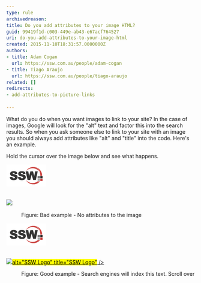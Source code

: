 ```yaml
---
type: rule
archivedreason: 
title: Do you add attributes to your image HTML?
guid: 99419f1d-c003-449e-ab43-e67acf764527
uri: do-you-add-attributes-to-your-image-html
created: 2015-11-10T18:31:57.0000000Z
authors:
- title: Adam Cogan
  url: https://ssw.com.au/people/adam-cogan
- title: Tiago Araujo
  url: https://ssw.com.au/people/tiago-araujo
related: []
redirects:
- add-attributes-to-picture-links

---
```


What do you do when you want images to link to your site? In the case of images, Google will look for the "alt" text and factor this into the search results. So when you ask someone else to link to your site with an image you should always add attributes like "alt" and "title" into the code. Here's an example.

<!--endintro-->

Hold the cursor over the image below and see what happens.
<dl class="badImage"><dt>
      <img src="../../assets/SSWLogo.png" data-pin-nopin="true" alt="">
      <p class="ssw15-rteElement-CodeArea"><a href="/ssw/Default.aspx"><br>      <img src="logo.png"><br></a></p></dt><dd>Figure: Bad example - No attributes to the image</dd></dl><dl class="goodImage"><dt>
      <img src="../../assets/SSWLogo.png" data-pin-nopin="true" alt="SSW Logo" title="SSW Logo">
      <p class="ssw15-rteElement-CodeArea"><a href="/ssw/Default.aspx"><br>      <img src="logo.png"><mark>alt="SSW Logo"</mark><mark> title="SSW Logo"</mark> /><br></a></p></dt>
   <dd>Figure: Good example - Search engines will index this text. Scroll over</dd></dl>
